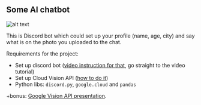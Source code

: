 ## Some AI chatbot

![alt text](https://github.com/andynik/knu_labs/blob/master/blablabot/images/bbb_cover.PNG 'Joker')

This is Discord bot which could set up your profile (name, age, city) and say what is on the photo you uploaded to the chat.

Requirements for the project:
- Set up discord bot ([video instruction for that](https://www.youtube.com/watch?v=ZNA7Eij3UmY&feature=emb_logo), go straight to the video tutorial)
- Set up Cloud Vision API ([how to do it](https://www.youtube.com/playlist?list=PL3JVwFmb_BnSLFyVThMfEavAEZYHBpWEd))
- Python libs: `discord.py`, `google.cloud` and `pandas`

+bonus: [Google Vision API presentation](https://drive.google.com/file/d/1qVN6LQmu0iScZAsv4CWAxGtHXnWXo-HZ/view?usp=sharing).
